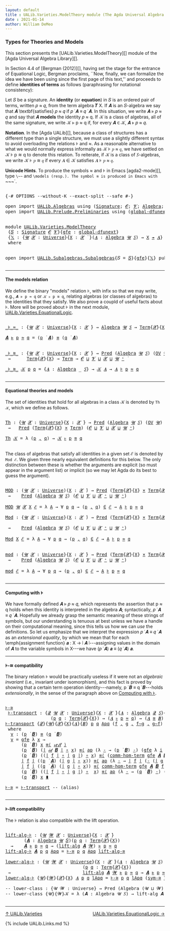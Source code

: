 ```yaml
---
layout: default
title : UALib.Varieties.ModelTheory module (The Agda Universal Algebra Library)
date : 2021-01-14
author: William DeMeo
---
```


### <a id="types-for-theories-and-models">Types for Theories and Models</a>

This section presents the [UALib.Varieties.ModelTheory][] module of the [Agda Universal Algebra Library][].

In Section 4.4 of [Bergman (2012)][], having set the stage for the entrance of Equational Logic, Bergman proclaims,  ``Now, finally, we can formalize the idea we have been using since the first page of this text,'' and proceeds to define **identities of terms** as follows (paraphrasing for notational consistency):

  Let 𝑆 be a signature. An **identity** (or **equation**) in 𝑆 is an ordered pair of terms, written 𝑝 ≈ 𝑞,
  from the term algebra 𝑻 X. If 𝑨 is an 𝑆-algebra we say that 𝑨 \textbf{satisfies} 𝑝 ≈ 𝑞 if 𝑝 ̇ 𝑨 ≡ 𝑞 ̇ 𝑨.
  In this situation, we write 𝑨 ⊧ 𝑝 ≈ 𝑞 and say that 𝑨 **models** the identity 𝑝 ≈ q. If 𝒦 is a class of
  algebras, all of the same signature, we write 𝒦 ⊧ p ≈ q if, for every 𝑨 ∈ 𝒦, 𝑨 ⊧ 𝑝 ≈ 𝑞.

**Notation**. In the [Agda UALib][], because a class of structures has a different type than a single structure, we must use a slightly different syntax to avoid overloading the relations ⊧ and ≈. As a reasonable alternative to what we would normally express informally as 𝒦 ⊧ 𝑝 ≈ 𝑞, we have settled on 𝒦 ⊧ p ≋ q to denote this relation.  To reiterate, if 𝒦 is a class of 𝑆-algebras, we write 𝒦 ⊧ 𝑝 ≋ 𝑞 if every 𝑨 ∈ 𝒦 satisfies 𝑨 ⊧ 𝑝 ≈ 𝑞.

**Unicode Hints**. To produce the symbols ≈ and ⊧ in Emacs [agda2-mode][], type `\~~` and `\models (resp.). The symbol ≋ is produced in Emacs with `\~~~`.


<pre class="Agda">

<a id="1670" class="Symbol">{-#</a> <a id="1674" class="Keyword">OPTIONS</a> <a id="1682" class="Pragma">--without-K</a> <a id="1694" class="Pragma">--exact-split</a> <a id="1708" class="Pragma">--safe</a> <a id="1715" class="Symbol">#-}</a>

<a id="1720" class="Keyword">open</a> <a id="1725" class="Keyword">import</a> <a id="1732" href="UALib.Algebras.html" class="Module">UALib.Algebras</a> <a id="1747" class="Keyword">using</a> <a id="1753" class="Symbol">(</a><a id="1754" href="UALib.Algebras.Signatures.html#1452" class="Function">Signature</a><a id="1763" class="Symbol">;</a> <a id="1765" href="universes.html#613" class="Generalizable">𝓞</a><a id="1766" class="Symbol">;</a> <a id="1768" href="universes.html#617" class="Generalizable">𝓥</a><a id="1769" class="Symbol">;</a> <a id="1771" href="UALib.Algebras.Algebras.html#811" class="Function">Algebra</a><a id="1778" class="Symbol">;</a> <a id="1780" href="UALib.Algebras.Algebras.html#3925" class="Function Operator">_↠_</a><a id="1783" class="Symbol">)</a>
<a id="1785" class="Keyword">open</a> <a id="1790" class="Keyword">import</a> <a id="1797" href="UALib.Prelude.Preliminaries.html" class="Module">UALib.Prelude.Preliminaries</a> <a id="1825" class="Keyword">using</a> <a id="1831" class="Symbol">(</a><a id="1832" href="MGS-Subsingleton-Theorems.html#3468" class="Function">global-dfunext</a><a id="1846" class="Symbol">;</a> <a id="1848" href="universes.html#551" class="Postulate">Universe</a><a id="1856" class="Symbol">;</a> <a id="1858" href="universes.html#758" class="Function Operator">_̇</a><a id="1860" class="Symbol">)</a>


<a id="1864" class="Keyword">module</a> <a id="1871" href="UALib.Varieties.ModelTheory.html" class="Module">UALib.Varieties.ModelTheory</a>
 <a id="1900" class="Symbol">{</a><a id="1901" href="UALib.Varieties.ModelTheory.html#1901" class="Bound">𝑆</a> <a id="1903" class="Symbol">:</a> <a id="1905" href="UALib.Algebras.Signatures.html#1452" class="Function">Signature</a> <a id="1915" href="universes.html#613" class="Generalizable">𝓞</a> <a id="1917" href="universes.html#617" class="Generalizable">𝓥</a><a id="1918" class="Symbol">}{</a><a id="1920" href="UALib.Varieties.ModelTheory.html#1920" class="Bound">gfe</a> <a id="1924" class="Symbol">:</a> <a id="1926" href="MGS-Subsingleton-Theorems.html#3468" class="Function">global-dfunext</a><a id="1940" class="Symbol">}</a>
 <a id="1943" class="Symbol">{</a><a id="1944" href="UALib.Varieties.ModelTheory.html#1944" class="Bound">𝕏</a> <a id="1946" class="Symbol">:</a> <a id="1948" class="Symbol">{</a><a id="1949" href="UALib.Varieties.ModelTheory.html#1949" class="Bound">𝓤</a> <a id="1951" href="UALib.Varieties.ModelTheory.html#1951" class="Bound">𝓧</a> <a id="1953" class="Symbol">:</a> <a id="1955" href="universes.html#551" class="Postulate">Universe</a><a id="1963" class="Symbol">}{</a><a id="1965" href="UALib.Varieties.ModelTheory.html#1965" class="Bound">X</a> <a id="1967" class="Symbol">:</a> <a id="1969" href="UALib.Varieties.ModelTheory.html#1951" class="Bound">𝓧</a> <a id="1971" href="universes.html#758" class="Function Operator">̇</a> <a id="1973" class="Symbol">}(</a><a id="1975" href="UALib.Varieties.ModelTheory.html#1975" class="Bound">𝑨</a> <a id="1977" class="Symbol">:</a> <a id="1979" href="UALib.Algebras.Algebras.html#811" class="Function">Algebra</a> <a id="1987" href="UALib.Varieties.ModelTheory.html#1949" class="Bound">𝓤</a> <a id="1989" href="UALib.Varieties.ModelTheory.html#1901" class="Bound">𝑆</a><a id="1990" class="Symbol">)</a> <a id="1992" class="Symbol">→</a> <a id="1994" href="UALib.Varieties.ModelTheory.html#1965" class="Bound">X</a> <a id="1996" href="UALib.Algebras.Algebras.html#3925" class="Function Operator">↠</a> <a id="1998" href="UALib.Varieties.ModelTheory.html#1975" class="Bound">𝑨</a><a id="1999" class="Symbol">}</a>
 <a id="2002" class="Keyword">where</a>


<a id="2010" class="Keyword">open</a> <a id="2015" class="Keyword">import</a> <a id="2022" href="UALib.Subalgebras.Subalgebras.html" class="Module">UALib.Subalgebras.Subalgebras</a><a id="2051" class="Symbol">{</a><a id="2052" class="Argument">𝑆</a> <a id="2054" class="Symbol">=</a> <a id="2056" href="UALib.Varieties.ModelTheory.html#1901" class="Bound">𝑆</a><a id="2057" class="Symbol">}{</a><a id="2059" href="UALib.Varieties.ModelTheory.html#1920" class="Bound">gfe</a><a id="2062" class="Symbol">}{</a><a id="2064" href="UALib.Varieties.ModelTheory.html#1944" class="Bound">𝕏</a><a id="2065" class="Symbol">}</a> <a id="2067" class="Keyword">public</a>

</pre>

---------------------------------------

#### <a id="the-models-relation">The models relation</a>

We define the binary "models" relation ⊧, with infix so that we may write, e.g., `𝑨 ⊧ p ≈ q` or `𝒦 ⊧ p ≋ q`, relating algebras (or classes of algebras) to the identities that they satisfy. We also prove a coupld of useful facts about ⊧.  More will be proved about ⊧ in the next module, [UALib.Varieties.EquationalLogic](UALib.Varieties.EquationalLogic.html).

<pre class="Agda">

<a id="_⊧_≈_"></a><a id="2560" href="UALib.Varieties.ModelTheory.html#2560" class="Function Operator">_⊧_≈_</a> <a id="2566" class="Symbol">:</a> <a id="2568" class="Symbol">{</a><a id="2569" href="UALib.Varieties.ModelTheory.html#2569" class="Bound">𝓤</a> <a id="2571" href="UALib.Varieties.ModelTheory.html#2571" class="Bound">𝓧</a> <a id="2573" class="Symbol">:</a> <a id="2575" href="universes.html#551" class="Postulate">Universe</a><a id="2583" class="Symbol">}{</a><a id="2585" href="UALib.Varieties.ModelTheory.html#2585" class="Bound">X</a> <a id="2587" class="Symbol">:</a> <a id="2589" href="UALib.Varieties.ModelTheory.html#2571" class="Bound">𝓧</a> <a id="2591" href="universes.html#758" class="Function Operator">̇</a><a id="2592" class="Symbol">}</a> <a id="2594" class="Symbol">→</a> <a id="2596" href="UALib.Algebras.Algebras.html#811" class="Function">Algebra</a> <a id="2604" href="UALib.Varieties.ModelTheory.html#2569" class="Bound">𝓤</a> <a id="2606" href="UALib.Varieties.ModelTheory.html#1901" class="Bound">𝑆</a> <a id="2608" class="Symbol">→</a> <a id="2610" href="UALib.Terms.Basic.html#1041" class="Datatype">Term</a><a id="2614" class="Symbol">{</a><a id="2615" href="UALib.Varieties.ModelTheory.html#2571" class="Bound">𝓧</a><a id="2616" class="Symbol">}{</a><a id="2618" href="UALib.Varieties.ModelTheory.html#2585" class="Bound">X</a><a id="2619" class="Symbol">}</a> <a id="2621" class="Symbol">→</a> <a id="2623" href="UALib.Terms.Basic.html#1041" class="Datatype">Term</a> <a id="2628" class="Symbol">→</a> <a id="2630" href="UALib.Varieties.ModelTheory.html#2569" class="Bound">𝓤</a> <a id="2632" href="Agda.Primitive.html#636" class="Function Operator">⊔</a> <a id="2634" href="UALib.Varieties.ModelTheory.html#2571" class="Bound">𝓧</a> <a id="2636" href="universes.html#758" class="Function Operator">̇</a>

<a id="2639" href="UALib.Varieties.ModelTheory.html#2639" class="Bound">𝑨</a> <a id="2641" href="UALib.Varieties.ModelTheory.html#2560" class="Function Operator">⊧</a> <a id="2643" href="UALib.Varieties.ModelTheory.html#2643" class="Bound">p</a> <a id="2645" href="UALib.Varieties.ModelTheory.html#2560" class="Function Operator">≈</a> <a id="2647" href="UALib.Varieties.ModelTheory.html#2647" class="Bound">q</a> <a id="2649" class="Symbol">=</a> <a id="2651" class="Symbol">(</a><a id="2652" href="UALib.Varieties.ModelTheory.html#2643" class="Bound">p</a> <a id="2654" href="UALib.Terms.Operations.html#1383" class="Function Operator">̇</a> <a id="2656" href="UALib.Varieties.ModelTheory.html#2639" class="Bound">𝑨</a><a id="2657" class="Symbol">)</a> <a id="2659" href="UALib.Prelude.Preliminaries.html#5654" class="Datatype Operator">≡</a> <a id="2661" class="Symbol">(</a><a id="2662" href="UALib.Varieties.ModelTheory.html#2647" class="Bound">q</a> <a id="2664" href="UALib.Terms.Operations.html#1383" class="Function Operator">̇</a> <a id="2666" href="UALib.Varieties.ModelTheory.html#2639" class="Bound">𝑨</a><a id="2667" class="Symbol">)</a>


<a id="_⊧_≋_"></a><a id="2671" href="UALib.Varieties.ModelTheory.html#2671" class="Function Operator">_⊧_≋_</a> <a id="2677" class="Symbol">:</a> <a id="2679" class="Symbol">{</a><a id="2680" href="UALib.Varieties.ModelTheory.html#2680" class="Bound">𝓤</a> <a id="2682" href="UALib.Varieties.ModelTheory.html#2682" class="Bound">𝓧</a> <a id="2684" class="Symbol">:</a> <a id="2686" href="universes.html#551" class="Postulate">Universe</a><a id="2694" class="Symbol">}{</a><a id="2696" href="UALib.Varieties.ModelTheory.html#2696" class="Bound">X</a> <a id="2698" class="Symbol">:</a> <a id="2700" href="UALib.Varieties.ModelTheory.html#2682" class="Bound">𝓧</a> <a id="2702" href="universes.html#758" class="Function Operator">̇</a><a id="2703" class="Symbol">}</a> <a id="2705" class="Symbol">→</a> <a id="2707" href="UALib.Relations.Unary.html#1066" class="Function">Pred</a> <a id="2712" class="Symbol">(</a><a id="2713" href="UALib.Algebras.Algebras.html#811" class="Function">Algebra</a> <a id="2721" href="UALib.Varieties.ModelTheory.html#2680" class="Bound">𝓤</a> <a id="2723" href="UALib.Varieties.ModelTheory.html#1901" class="Bound">𝑆</a><a id="2724" class="Symbol">)</a> <a id="2726" class="Symbol">(</a><a id="2727" href="UALib.Subalgebras.Subalgebras.html#2273" class="Function">OV</a> <a id="2730" href="UALib.Varieties.ModelTheory.html#2680" class="Bound">𝓤</a><a id="2731" class="Symbol">)</a>
 <a id="2734" class="Symbol">→</a>      <a id="2741" href="UALib.Terms.Basic.html#1041" class="Datatype">Term</a><a id="2745" class="Symbol">{</a><a id="2746" href="UALib.Varieties.ModelTheory.html#2682" class="Bound">𝓧</a><a id="2747" class="Symbol">}{</a><a id="2749" href="UALib.Varieties.ModelTheory.html#2696" class="Bound">X</a><a id="2750" class="Symbol">}</a> <a id="2752" class="Symbol">→</a> <a id="2754" href="UALib.Terms.Basic.html#1041" class="Datatype">Term</a> <a id="2759" class="Symbol">→</a> <a id="2761" href="UALib.Varieties.ModelTheory.html#1915" class="Bound">𝓞</a> <a id="2763" href="Agda.Primitive.html#636" class="Function Operator">⊔</a> <a id="2765" href="UALib.Varieties.ModelTheory.html#1917" class="Bound">𝓥</a> <a id="2767" href="Agda.Primitive.html#636" class="Function Operator">⊔</a> <a id="2769" href="UALib.Varieties.ModelTheory.html#2682" class="Bound">𝓧</a> <a id="2771" href="Agda.Primitive.html#636" class="Function Operator">⊔</a> <a id="2773" href="UALib.Varieties.ModelTheory.html#2680" class="Bound">𝓤</a> <a id="2775" href="universes.html#527" class="Function Operator">⁺</a> <a id="2777" href="universes.html#758" class="Function Operator">̇</a>

<a id="2780" href="UALib.Varieties.ModelTheory.html#2671" class="Function Operator">_⊧_≋_</a> <a id="2786" href="UALib.Varieties.ModelTheory.html#2786" class="Bound">𝒦</a> <a id="2788" href="UALib.Varieties.ModelTheory.html#2788" class="Bound">p</a> <a id="2790" href="UALib.Varieties.ModelTheory.html#2790" class="Bound">q</a> <a id="2792" class="Symbol">=</a> <a id="2794" class="Symbol">{</a><a id="2795" href="UALib.Varieties.ModelTheory.html#2795" class="Bound">𝑨</a> <a id="2797" class="Symbol">:</a> <a id="2799" href="UALib.Algebras.Algebras.html#811" class="Function">Algebra</a> <a id="2807" class="Symbol">_</a> <a id="2809" href="UALib.Varieties.ModelTheory.html#1901" class="Bound">𝑆</a><a id="2810" class="Symbol">}</a> <a id="2812" class="Symbol">→</a> <a id="2814" href="UALib.Varieties.ModelTheory.html#2786" class="Bound">𝒦</a> <a id="2816" href="UALib.Varieties.ModelTheory.html#2795" class="Bound">𝑨</a> <a id="2818" class="Symbol">→</a> <a id="2820" href="UALib.Varieties.ModelTheory.html#2795" class="Bound">𝑨</a> <a id="2822" href="UALib.Varieties.ModelTheory.html#2560" class="Function Operator">⊧</a> <a id="2824" href="UALib.Varieties.ModelTheory.html#2788" class="Bound">p</a> <a id="2826" href="UALib.Varieties.ModelTheory.html#2560" class="Function Operator">≈</a> <a id="2828" href="UALib.Varieties.ModelTheory.html#2790" class="Bound">q</a>

</pre>

-------------------------------------------

#### <a id="equational-theories-and-classes">Equational theories and models</a>

The set of identities that hold for all algebras in a class 𝒦 is denoted by `Th 𝒦`, which we define as follows.

<pre class="Agda">

<a id="Th"></a><a id="3096" href="UALib.Varieties.ModelTheory.html#3096" class="Function">Th</a> <a id="3099" class="Symbol">:</a> <a id="3101" class="Symbol">{</a><a id="3102" href="UALib.Varieties.ModelTheory.html#3102" class="Bound">𝓤</a> <a id="3104" href="UALib.Varieties.ModelTheory.html#3104" class="Bound">𝓧</a> <a id="3106" class="Symbol">:</a> <a id="3108" href="universes.html#551" class="Postulate">Universe</a><a id="3116" class="Symbol">}{</a><a id="3118" href="UALib.Varieties.ModelTheory.html#3118" class="Bound">X</a> <a id="3120" class="Symbol">:</a> <a id="3122" href="UALib.Varieties.ModelTheory.html#3104" class="Bound">𝓧</a> <a id="3124" href="universes.html#758" class="Function Operator">̇</a><a id="3125" class="Symbol">}</a> <a id="3127" class="Symbol">→</a> <a id="3129" href="UALib.Relations.Unary.html#1066" class="Function">Pred</a> <a id="3134" class="Symbol">(</a><a id="3135" href="UALib.Algebras.Algebras.html#811" class="Function">Algebra</a> <a id="3143" href="UALib.Varieties.ModelTheory.html#3102" class="Bound">𝓤</a> <a id="3145" href="UALib.Varieties.ModelTheory.html#1901" class="Bound">𝑆</a><a id="3146" class="Symbol">)</a> <a id="3148" class="Symbol">(</a><a id="3149" href="UALib.Subalgebras.Subalgebras.html#2273" class="Function">OV</a> <a id="3152" href="UALib.Varieties.ModelTheory.html#3102" class="Bound">𝓤</a><a id="3153" class="Symbol">)</a>
 <a id="3156" class="Symbol">→</a>   <a id="3160" href="UALib.Relations.Unary.html#1066" class="Function">Pred</a> <a id="3165" class="Symbol">(</a><a id="3166" href="UALib.Terms.Basic.html#1041" class="Datatype">Term</a><a id="3170" class="Symbol">{</a><a id="3171" href="UALib.Varieties.ModelTheory.html#3104" class="Bound">𝓧</a><a id="3172" class="Symbol">}{</a><a id="3174" href="UALib.Varieties.ModelTheory.html#3118" class="Bound">X</a><a id="3175" class="Symbol">}</a> <a id="3177" href="MGS-MLTT.html#3515" class="Function Operator">×</a> <a id="3179" href="UALib.Terms.Basic.html#1041" class="Datatype">Term</a><a id="3183" class="Symbol">)</a> <a id="3185" class="Symbol">(</a><a id="3186" href="UALib.Varieties.ModelTheory.html#1915" class="Bound">𝓞</a> <a id="3188" href="Agda.Primitive.html#636" class="Function Operator">⊔</a> <a id="3190" href="UALib.Varieties.ModelTheory.html#1917" class="Bound">𝓥</a> <a id="3192" href="Agda.Primitive.html#636" class="Function Operator">⊔</a> <a id="3194" href="UALib.Varieties.ModelTheory.html#3104" class="Bound">𝓧</a> <a id="3196" href="Agda.Primitive.html#636" class="Function Operator">⊔</a> <a id="3198" href="UALib.Varieties.ModelTheory.html#3102" class="Bound">𝓤</a> <a id="3200" href="universes.html#527" class="Function Operator">⁺</a><a id="3201" class="Symbol">)</a>

<a id="3204" href="UALib.Varieties.ModelTheory.html#3096" class="Function">Th</a> <a id="3207" href="UALib.Varieties.ModelTheory.html#3207" class="Bound">𝒦</a> <a id="3209" class="Symbol">=</a> <a id="3211" class="Symbol">λ</a> <a id="3213" class="Symbol">(</a><a id="3214" href="UALib.Varieties.ModelTheory.html#3214" class="Bound">p</a> <a id="3216" href="UALib.Prelude.Preliminaries.html#5763" class="InductiveConstructor Operator">,</a> <a id="3218" href="UALib.Varieties.ModelTheory.html#3218" class="Bound">q</a><a id="3219" class="Symbol">)</a> <a id="3221" class="Symbol">→</a> <a id="3223" href="UALib.Varieties.ModelTheory.html#3207" class="Bound">𝒦</a> <a id="3225" href="UALib.Varieties.ModelTheory.html#2671" class="Function Operator">⊧</a> <a id="3227" href="UALib.Varieties.ModelTheory.html#3214" class="Bound">p</a> <a id="3229" href="UALib.Varieties.ModelTheory.html#2671" class="Function Operator">≋</a> <a id="3231" href="UALib.Varieties.ModelTheory.html#3218" class="Bound">q</a>

</pre>

The class of algebras that satisfy all identities in a given set ℰ is denoted by `Mod ℰ`.  We given three nearly equivalent definitions for this below.  The only distinction between these is whether the arguments are explicit (so must appear in the argument list) or implicit (so we may let Agda do its best to guess the argument).

<pre class="Agda">

<a id="MOD"></a><a id="3593" href="UALib.Varieties.ModelTheory.html#3593" class="Function">MOD</a> <a id="3597" class="Symbol">:</a> <a id="3599" class="Symbol">(</a><a id="3600" href="UALib.Varieties.ModelTheory.html#3600" class="Bound">𝓤</a> <a id="3602" href="UALib.Varieties.ModelTheory.html#3602" class="Bound">𝓧</a> <a id="3604" class="Symbol">:</a> <a id="3606" href="universes.html#551" class="Postulate">Universe</a><a id="3614" class="Symbol">)(</a><a id="3616" href="UALib.Varieties.ModelTheory.html#3616" class="Bound">X</a> <a id="3618" class="Symbol">:</a> <a id="3620" href="UALib.Varieties.ModelTheory.html#3602" class="Bound">𝓧</a> <a id="3622" href="universes.html#758" class="Function Operator">̇</a><a id="3623" class="Symbol">)</a> <a id="3625" class="Symbol">→</a> <a id="3627" href="UALib.Relations.Unary.html#1066" class="Function">Pred</a> <a id="3632" class="Symbol">(</a><a id="3633" href="UALib.Terms.Basic.html#1041" class="Datatype">Term</a><a id="3637" class="Symbol">{</a><a id="3638" href="UALib.Varieties.ModelTheory.html#3602" class="Bound">𝓧</a><a id="3639" class="Symbol">}{</a><a id="3641" href="UALib.Varieties.ModelTheory.html#3616" class="Bound">X</a><a id="3642" class="Symbol">}</a> <a id="3644" href="MGS-MLTT.html#3515" class="Function Operator">×</a> <a id="3646" href="UALib.Terms.Basic.html#1041" class="Datatype">Term</a><a id="3650" class="Symbol">{</a><a id="3651" href="UALib.Varieties.ModelTheory.html#3602" class="Bound">𝓧</a><a id="3652" class="Symbol">}{</a><a id="3654" href="UALib.Varieties.ModelTheory.html#3616" class="Bound">X</a><a id="3655" class="Symbol">})</a> <a id="3658" class="Symbol">(</a><a id="3659" href="UALib.Varieties.ModelTheory.html#1915" class="Bound">𝓞</a> <a id="3661" href="Agda.Primitive.html#636" class="Function Operator">⊔</a> <a id="3663" href="UALib.Varieties.ModelTheory.html#1917" class="Bound">𝓥</a> <a id="3665" href="Agda.Primitive.html#636" class="Function Operator">⊔</a> <a id="3667" href="UALib.Varieties.ModelTheory.html#3602" class="Bound">𝓧</a> <a id="3669" href="Agda.Primitive.html#636" class="Function Operator">⊔</a> <a id="3671" href="UALib.Varieties.ModelTheory.html#3600" class="Bound">𝓤</a> <a id="3673" href="universes.html#527" class="Function Operator">⁺</a><a id="3674" class="Symbol">)</a>
 <a id="3677" class="Symbol">→</a>    <a id="3682" href="UALib.Relations.Unary.html#1066" class="Function">Pred</a> <a id="3687" class="Symbol">(</a><a id="3688" href="UALib.Algebras.Algebras.html#811" class="Function">Algebra</a> <a id="3696" href="UALib.Varieties.ModelTheory.html#3600" class="Bound">𝓤</a> <a id="3698" href="UALib.Varieties.ModelTheory.html#1901" class="Bound">𝑆</a><a id="3699" class="Symbol">)</a> <a id="3701" class="Symbol">(</a><a id="3702" href="UALib.Varieties.ModelTheory.html#1915" class="Bound">𝓞</a> <a id="3704" href="Agda.Primitive.html#636" class="Function Operator">⊔</a> <a id="3706" href="UALib.Varieties.ModelTheory.html#1917" class="Bound">𝓥</a> <a id="3708" href="Agda.Primitive.html#636" class="Function Operator">⊔</a> <a id="3710" href="UALib.Varieties.ModelTheory.html#3602" class="Bound">𝓧</a> <a id="3712" href="universes.html#527" class="Function Operator">⁺</a> <a id="3714" href="Agda.Primitive.html#636" class="Function Operator">⊔</a> <a id="3716" href="UALib.Varieties.ModelTheory.html#3600" class="Bound">𝓤</a> <a id="3718" href="universes.html#527" class="Function Operator">⁺</a><a id="3719" class="Symbol">)</a>

<a id="3722" href="UALib.Varieties.ModelTheory.html#3593" class="Function">MOD</a> <a id="3726" href="UALib.Varieties.ModelTheory.html#3726" class="Bound">𝓤</a> <a id="3728" href="UALib.Varieties.ModelTheory.html#3728" class="Bound">𝓧</a> <a id="3730" href="UALib.Varieties.ModelTheory.html#3730" class="Bound">X</a> <a id="3732" href="UALib.Varieties.ModelTheory.html#3732" class="Bound">ℰ</a> <a id="3734" class="Symbol">=</a> <a id="3736" class="Symbol">λ</a> <a id="3738" href="UALib.Varieties.ModelTheory.html#3738" class="Bound">A</a> <a id="3740" class="Symbol">→</a> <a id="3742" class="Symbol">∀</a> <a id="3744" href="UALib.Varieties.ModelTheory.html#3744" class="Bound">p</a> <a id="3746" href="UALib.Varieties.ModelTheory.html#3746" class="Bound">q</a> <a id="3748" class="Symbol">→</a> <a id="3750" class="Symbol">(</a><a id="3751" href="UALib.Varieties.ModelTheory.html#3744" class="Bound">p</a> <a id="3753" href="UALib.Prelude.Preliminaries.html#5763" class="InductiveConstructor Operator">,</a> <a id="3755" href="UALib.Varieties.ModelTheory.html#3746" class="Bound">q</a><a id="3756" class="Symbol">)</a> <a id="3758" href="UALib.Relations.Unary.html#2667" class="Function Operator">∈</a> <a id="3760" href="UALib.Varieties.ModelTheory.html#3732" class="Bound">ℰ</a> <a id="3762" class="Symbol">→</a> <a id="3764" href="UALib.Varieties.ModelTheory.html#3738" class="Bound">A</a> <a id="3766" href="UALib.Varieties.ModelTheory.html#2560" class="Function Operator">⊧</a> <a id="3768" href="UALib.Varieties.ModelTheory.html#3744" class="Bound">p</a> <a id="3770" href="UALib.Varieties.ModelTheory.html#2560" class="Function Operator">≈</a> <a id="3772" href="UALib.Varieties.ModelTheory.html#3746" class="Bound">q</a>

<a id="Mod"></a><a id="3775" href="UALib.Varieties.ModelTheory.html#3775" class="Function">Mod</a> <a id="3779" class="Symbol">:</a> <a id="3781" class="Symbol">{</a><a id="3782" href="UALib.Varieties.ModelTheory.html#3782" class="Bound">𝓤</a> <a id="3784" href="UALib.Varieties.ModelTheory.html#3784" class="Bound">𝓧</a> <a id="3786" class="Symbol">:</a> <a id="3788" href="universes.html#551" class="Postulate">Universe</a><a id="3796" class="Symbol">}(</a><a id="3798" href="UALib.Varieties.ModelTheory.html#3798" class="Bound">X</a> <a id="3800" class="Symbol">:</a> <a id="3802" href="UALib.Varieties.ModelTheory.html#3784" class="Bound">𝓧</a> <a id="3804" href="universes.html#758" class="Function Operator">̇</a><a id="3805" class="Symbol">)</a> <a id="3807" class="Symbol">→</a> <a id="3809" href="UALib.Relations.Unary.html#1066" class="Function">Pred</a> <a id="3814" class="Symbol">(</a><a id="3815" href="UALib.Terms.Basic.html#1041" class="Datatype">Term</a><a id="3819" class="Symbol">{</a><a id="3820" href="UALib.Varieties.ModelTheory.html#3784" class="Bound">𝓧</a><a id="3821" class="Symbol">}{</a><a id="3823" href="UALib.Varieties.ModelTheory.html#3798" class="Bound">X</a><a id="3824" class="Symbol">}</a> <a id="3826" href="MGS-MLTT.html#3515" class="Function Operator">×</a> <a id="3828" href="UALib.Terms.Basic.html#1041" class="Datatype">Term</a><a id="3832" class="Symbol">{</a><a id="3833" href="UALib.Varieties.ModelTheory.html#3784" class="Bound">𝓧</a><a id="3834" class="Symbol">}{</a><a id="3836" href="UALib.Varieties.ModelTheory.html#3798" class="Bound">X</a><a id="3837" class="Symbol">})</a> <a id="3840" class="Symbol">(</a><a id="3841" href="UALib.Varieties.ModelTheory.html#1915" class="Bound">𝓞</a> <a id="3843" href="Agda.Primitive.html#636" class="Function Operator">⊔</a> <a id="3845" href="UALib.Varieties.ModelTheory.html#1917" class="Bound">𝓥</a> <a id="3847" href="Agda.Primitive.html#636" class="Function Operator">⊔</a> <a id="3849" href="UALib.Varieties.ModelTheory.html#3784" class="Bound">𝓧</a> <a id="3851" href="Agda.Primitive.html#636" class="Function Operator">⊔</a> <a id="3853" href="UALib.Varieties.ModelTheory.html#3782" class="Bound">𝓤</a> <a id="3855" href="universes.html#527" class="Function Operator">⁺</a><a id="3856" class="Symbol">)</a>

 <a id="3860" class="Symbol">→</a>    <a id="3865" href="UALib.Relations.Unary.html#1066" class="Function">Pred</a> <a id="3870" class="Symbol">(</a><a id="3871" href="UALib.Algebras.Algebras.html#811" class="Function">Algebra</a> <a id="3879" href="UALib.Varieties.ModelTheory.html#3782" class="Bound">𝓤</a> <a id="3881" href="UALib.Varieties.ModelTheory.html#1901" class="Bound">𝑆</a><a id="3882" class="Symbol">)</a> <a id="3884" class="Symbol">(</a><a id="3885" href="UALib.Varieties.ModelTheory.html#1915" class="Bound">𝓞</a> <a id="3887" href="Agda.Primitive.html#636" class="Function Operator">⊔</a> <a id="3889" href="UALib.Varieties.ModelTheory.html#1917" class="Bound">𝓥</a> <a id="3891" href="Agda.Primitive.html#636" class="Function Operator">⊔</a> <a id="3893" href="UALib.Varieties.ModelTheory.html#3784" class="Bound">𝓧</a> <a id="3895" href="universes.html#527" class="Function Operator">⁺</a> <a id="3897" href="Agda.Primitive.html#636" class="Function Operator">⊔</a> <a id="3899" href="UALib.Varieties.ModelTheory.html#3782" class="Bound">𝓤</a> <a id="3901" href="universes.html#527" class="Function Operator">⁺</a><a id="3902" class="Symbol">)</a>

<a id="3905" href="UALib.Varieties.ModelTheory.html#3775" class="Function">Mod</a> <a id="3909" href="UALib.Varieties.ModelTheory.html#3909" class="Bound">X</a> <a id="3911" href="UALib.Varieties.ModelTheory.html#3911" class="Bound">ℰ</a> <a id="3913" class="Symbol">=</a> <a id="3915" class="Symbol">λ</a> <a id="3917" href="UALib.Varieties.ModelTheory.html#3917" class="Bound">A</a> <a id="3919" class="Symbol">→</a> <a id="3921" class="Symbol">∀</a> <a id="3923" href="UALib.Varieties.ModelTheory.html#3923" class="Bound">p</a> <a id="3925" href="UALib.Varieties.ModelTheory.html#3925" class="Bound">q</a> <a id="3927" class="Symbol">→</a> <a id="3929" class="Symbol">(</a><a id="3930" href="UALib.Varieties.ModelTheory.html#3923" class="Bound">p</a> <a id="3932" href="UALib.Prelude.Preliminaries.html#5763" class="InductiveConstructor Operator">,</a> <a id="3934" href="UALib.Varieties.ModelTheory.html#3925" class="Bound">q</a><a id="3935" class="Symbol">)</a> <a id="3937" href="UALib.Relations.Unary.html#2667" class="Function Operator">∈</a> <a id="3939" href="UALib.Varieties.ModelTheory.html#3911" class="Bound">ℰ</a> <a id="3941" class="Symbol">→</a> <a id="3943" href="UALib.Varieties.ModelTheory.html#3917" class="Bound">A</a> <a id="3945" href="UALib.Varieties.ModelTheory.html#2560" class="Function Operator">⊧</a> <a id="3947" href="UALib.Varieties.ModelTheory.html#3923" class="Bound">p</a> <a id="3949" href="UALib.Varieties.ModelTheory.html#2560" class="Function Operator">≈</a> <a id="3951" href="UALib.Varieties.ModelTheory.html#3925" class="Bound">q</a>


<a id="mod"></a><a id="3955" href="UALib.Varieties.ModelTheory.html#3955" class="Function">mod</a> <a id="3959" class="Symbol">:</a> <a id="3961" class="Symbol">{</a><a id="3962" href="UALib.Varieties.ModelTheory.html#3962" class="Bound">𝓤</a> <a id="3964" href="UALib.Varieties.ModelTheory.html#3964" class="Bound">𝓧</a> <a id="3966" class="Symbol">:</a> <a id="3968" href="universes.html#551" class="Postulate">Universe</a><a id="3976" class="Symbol">}{</a><a id="3978" href="UALib.Varieties.ModelTheory.html#3978" class="Bound">X</a> <a id="3980" class="Symbol">:</a> <a id="3982" href="UALib.Varieties.ModelTheory.html#3964" class="Bound">𝓧</a> <a id="3984" href="universes.html#758" class="Function Operator">̇</a><a id="3985" class="Symbol">}</a> <a id="3987" class="Symbol">→</a> <a id="3989" href="UALib.Relations.Unary.html#1066" class="Function">Pred</a> <a id="3994" class="Symbol">(</a><a id="3995" href="UALib.Terms.Basic.html#1041" class="Datatype">Term</a><a id="3999" class="Symbol">{</a><a id="4000" href="UALib.Varieties.ModelTheory.html#3964" class="Bound">𝓧</a><a id="4001" class="Symbol">}{</a><a id="4003" href="UALib.Varieties.ModelTheory.html#3978" class="Bound">X</a><a id="4004" class="Symbol">}</a> <a id="4006" href="MGS-MLTT.html#3515" class="Function Operator">×</a> <a id="4008" href="UALib.Terms.Basic.html#1041" class="Datatype">Term</a><a id="4012" class="Symbol">{</a><a id="4013" href="UALib.Varieties.ModelTheory.html#3964" class="Bound">𝓧</a><a id="4014" class="Symbol">}{</a><a id="4016" href="UALib.Varieties.ModelTheory.html#3978" class="Bound">X</a><a id="4017" class="Symbol">})</a> <a id="4020" class="Symbol">(</a><a id="4021" href="UALib.Varieties.ModelTheory.html#1915" class="Bound">𝓞</a> <a id="4023" href="Agda.Primitive.html#636" class="Function Operator">⊔</a> <a id="4025" href="UALib.Varieties.ModelTheory.html#1917" class="Bound">𝓥</a> <a id="4027" href="Agda.Primitive.html#636" class="Function Operator">⊔</a> <a id="4029" href="UALib.Varieties.ModelTheory.html#3964" class="Bound">𝓧</a> <a id="4031" href="Agda.Primitive.html#636" class="Function Operator">⊔</a> <a id="4033" href="UALib.Varieties.ModelTheory.html#3962" class="Bound">𝓤</a> <a id="4035" href="universes.html#527" class="Function Operator">⁺</a><a id="4036" class="Symbol">)</a>
 <a id="4039" class="Symbol">→</a>    <a id="4044" href="UALib.Relations.Unary.html#1066" class="Function">Pred</a> <a id="4049" class="Symbol">(</a><a id="4050" href="UALib.Algebras.Algebras.html#811" class="Function">Algebra</a> <a id="4058" href="UALib.Varieties.ModelTheory.html#3962" class="Bound">𝓤</a> <a id="4060" href="UALib.Varieties.ModelTheory.html#1901" class="Bound">𝑆</a><a id="4061" class="Symbol">)</a> <a id="4063" class="Symbol">(</a><a id="4064" href="UALib.Varieties.ModelTheory.html#1915" class="Bound">𝓞</a> <a id="4066" href="Agda.Primitive.html#636" class="Function Operator">⊔</a> <a id="4068" href="UALib.Varieties.ModelTheory.html#1917" class="Bound">𝓥</a> <a id="4070" href="Agda.Primitive.html#636" class="Function Operator">⊔</a> <a id="4072" href="UALib.Varieties.ModelTheory.html#3964" class="Bound">𝓧</a> <a id="4074" href="universes.html#527" class="Function Operator">⁺</a> <a id="4076" href="Agda.Primitive.html#636" class="Function Operator">⊔</a> <a id="4078" href="UALib.Varieties.ModelTheory.html#3962" class="Bound">𝓤</a> <a id="4080" href="universes.html#527" class="Function Operator">⁺</a><a id="4081" class="Symbol">)</a>

<a id="4084" href="UALib.Varieties.ModelTheory.html#3955" class="Function">mod</a> <a id="4088" href="UALib.Varieties.ModelTheory.html#4088" class="Bound">ℰ</a> <a id="4090" class="Symbol">=</a> <a id="4092" class="Symbol">λ</a> <a id="4094" href="UALib.Varieties.ModelTheory.html#4094" class="Bound">A</a> <a id="4096" class="Symbol">→</a> <a id="4098" class="Symbol">∀</a> <a id="4100" href="UALib.Varieties.ModelTheory.html#4100" class="Bound">p</a> <a id="4102" href="UALib.Varieties.ModelTheory.html#4102" class="Bound">q</a> <a id="4104" class="Symbol">→</a> <a id="4106" class="Symbol">(</a><a id="4107" href="UALib.Varieties.ModelTheory.html#4100" class="Bound">p</a> <a id="4109" href="UALib.Prelude.Preliminaries.html#5763" class="InductiveConstructor Operator">,</a> <a id="4111" href="UALib.Varieties.ModelTheory.html#4102" class="Bound">q</a><a id="4112" class="Symbol">)</a> <a id="4114" href="UALib.Relations.Unary.html#2667" class="Function Operator">∈</a> <a id="4116" href="UALib.Varieties.ModelTheory.html#4088" class="Bound">ℰ</a> <a id="4118" class="Symbol">→</a> <a id="4120" href="UALib.Varieties.ModelTheory.html#4094" class="Bound">A</a> <a id="4122" href="UALib.Varieties.ModelTheory.html#2560" class="Function Operator">⊧</a> <a id="4124" href="UALib.Varieties.ModelTheory.html#4100" class="Bound">p</a> <a id="4126" href="UALib.Varieties.ModelTheory.html#2560" class="Function Operator">≈</a> <a id="4128" href="UALib.Varieties.ModelTheory.html#4102" class="Bound">q</a>

</pre>

------------------------------------------

#### <a id="computing-with-⊧">Computing with ⊧</a>

We have formally defined 𝑨 ⊧ 𝑝 ≈ 𝑞, which represents the assertion that p ≈ q holds when this identity is interpreted in the algebra 𝑨; syntactically, 𝑝 ̇ 𝑨 ≡ 𝑞 ̇ 𝑨.  Hopefully we already grasp the semantic meaning of these strings of symbols, but our understanding is tenuous at best unless we have a handle on their computational meaning, since this tells us how we can *use* the definitions. So let us emphasize that we interpret the expression 𝑝 ̇ 𝑨 ≡ 𝑞 ̇ 𝑨 as an *extensional equality*, by which we mean that for each \emph{assignment function} 𝒂 : X → ∣ 𝑨 ∣---assigning values in the domain of 𝑨 to the variable symbols in X---we have (𝑝 ̇ 𝑨) 𝒂 ≡ (𝑞 ̇ 𝑨) 𝒂.

-------------------------------------

#### <a id="⊧-≅ compatibility">⊧-≅ compatibility</a>

The binary relation ⊧ would be practically useless if it were not an *algebraic invariant* (i.e., invariant under isomorphism), and this fact is proved by showing that a certain term operation identity---namely, p ̇ 𝑩 ≡ q ̇ 𝑩---holds *extensionally*, in the sense of the paragraph above on [Computing with ⊧](UALib.Varieties.Modeltheory.html#computing-with-⊧).

<pre class="Agda">

<a id="⊧-≅"></a><a id="5373" href="UALib.Varieties.ModelTheory.html#5373" class="Function">⊧-≅</a>
 <a id="⊧-transport"></a><a id="5378" href="UALib.Varieties.ModelTheory.html#5378" class="Function">⊧-transport</a> <a id="5390" class="Symbol">:</a> <a id="5392" class="Symbol">{</a><a id="5393" href="UALib.Varieties.ModelTheory.html#5393" class="Bound">𝓠</a> <a id="5395" href="UALib.Varieties.ModelTheory.html#5395" class="Bound">𝓤</a> <a id="5397" href="UALib.Varieties.ModelTheory.html#5397" class="Bound">𝓧</a> <a id="5399" class="Symbol">:</a> <a id="5401" href="universes.html#551" class="Postulate">Universe</a><a id="5409" class="Symbol">}{</a><a id="5411" href="UALib.Varieties.ModelTheory.html#5411" class="Bound">X</a> <a id="5413" class="Symbol">:</a> <a id="5415" href="UALib.Varieties.ModelTheory.html#5397" class="Bound">𝓧</a> <a id="5417" href="universes.html#758" class="Function Operator">̇</a><a id="5418" class="Symbol">}{</a><a id="5420" href="UALib.Varieties.ModelTheory.html#5420" class="Bound">𝑨</a> <a id="5422" class="Symbol">:</a> <a id="5424" href="UALib.Algebras.Algebras.html#811" class="Function">Algebra</a> <a id="5432" href="UALib.Varieties.ModelTheory.html#5393" class="Bound">𝓠</a> <a id="5434" href="UALib.Varieties.ModelTheory.html#1901" class="Bound">𝑆</a><a id="5435" class="Symbol">}{</a><a id="5437" href="UALib.Varieties.ModelTheory.html#5437" class="Bound">𝑩</a> <a id="5439" class="Symbol">:</a> <a id="5441" href="UALib.Algebras.Algebras.html#811" class="Function">Algebra</a> <a id="5449" href="UALib.Varieties.ModelTheory.html#5395" class="Bound">𝓤</a> <a id="5451" href="UALib.Varieties.ModelTheory.html#1901" class="Bound">𝑆</a><a id="5452" class="Symbol">}</a>
                 <a id="5471" class="Symbol">(</a><a id="5472" href="UALib.Varieties.ModelTheory.html#5472" class="Bound">p</a> <a id="5474" href="UALib.Varieties.ModelTheory.html#5474" class="Bound">q</a> <a id="5476" class="Symbol">:</a> <a id="5478" href="UALib.Terms.Basic.html#1041" class="Datatype">Term</a><a id="5482" class="Symbol">{</a><a id="5483" href="UALib.Varieties.ModelTheory.html#5397" class="Bound">𝓧</a><a id="5484" class="Symbol">}{</a><a id="5486" href="UALib.Varieties.ModelTheory.html#5411" class="Bound">X</a><a id="5487" class="Symbol">})</a> <a id="5490" class="Symbol">→</a> <a id="5492" class="Symbol">(</a><a id="5493" href="UALib.Varieties.ModelTheory.html#5420" class="Bound">𝑨</a> <a id="5495" href="UALib.Varieties.ModelTheory.html#2560" class="Function Operator">⊧</a> <a id="5497" href="UALib.Varieties.ModelTheory.html#5472" class="Bound">p</a> <a id="5499" href="UALib.Varieties.ModelTheory.html#2560" class="Function Operator">≈</a> <a id="5501" href="UALib.Varieties.ModelTheory.html#5474" class="Bound">q</a><a id="5502" class="Symbol">)</a> <a id="5504" class="Symbol">→</a> <a id="5506" class="Symbol">(</a><a id="5507" href="UALib.Varieties.ModelTheory.html#5420" class="Bound">𝑨</a> <a id="5509" href="UALib.Homomorphisms.Isomorphisms.html#861" class="Function Operator">≅</a> <a id="5511" href="UALib.Varieties.ModelTheory.html#5437" class="Bound">𝑩</a><a id="5512" class="Symbol">)</a> <a id="5514" class="Symbol">→</a> <a id="5516" href="UALib.Varieties.ModelTheory.html#5437" class="Bound">𝑩</a> <a id="5518" href="UALib.Varieties.ModelTheory.html#2560" class="Function Operator">⊧</a> <a id="5520" href="UALib.Varieties.ModelTheory.html#5472" class="Bound">p</a> <a id="5522" href="UALib.Varieties.ModelTheory.html#2560" class="Function Operator">≈</a> <a id="5524" href="UALib.Varieties.ModelTheory.html#5474" class="Bound">q</a>
<a id="5526" href="UALib.Varieties.ModelTheory.html#5378" class="Function">⊧-transport</a> <a id="5538" class="Symbol">{</a><a id="5539" href="UALib.Varieties.ModelTheory.html#5539" class="Bound">𝓠</a><a id="5540" class="Symbol">}{</a><a id="5542" href="UALib.Varieties.ModelTheory.html#5542" class="Bound">𝓤</a><a id="5543" class="Symbol">}{</a><a id="5545" href="UALib.Varieties.ModelTheory.html#5545" class="Bound">𝓧</a><a id="5546" class="Symbol">}{</a><a id="5548" href="UALib.Varieties.ModelTheory.html#5548" class="Bound">X</a><a id="5549" class="Symbol">}{</a><a id="5551" href="UALib.Varieties.ModelTheory.html#5551" class="Bound">𝑨</a><a id="5552" class="Symbol">}{</a><a id="5554" href="UALib.Varieties.ModelTheory.html#5554" class="Bound">𝑩</a><a id="5555" class="Symbol">}</a> <a id="5557" href="UALib.Varieties.ModelTheory.html#5557" class="Bound">p</a> <a id="5559" href="UALib.Varieties.ModelTheory.html#5559" class="Bound">q</a> <a id="5561" href="UALib.Varieties.ModelTheory.html#5561" class="Bound">Apq</a> <a id="5565" class="Symbol">(</a><a id="5566" href="UALib.Varieties.ModelTheory.html#5566" class="Bound">f</a> <a id="5568" href="UALib.Prelude.Preliminaries.html#5763" class="InductiveConstructor Operator">,</a> <a id="5570" href="UALib.Varieties.ModelTheory.html#5570" class="Bound">g</a> <a id="5572" href="UALib.Prelude.Preliminaries.html#5763" class="InductiveConstructor Operator">,</a> <a id="5574" href="UALib.Varieties.ModelTheory.html#5574" class="Bound">f∼g</a> <a id="5578" href="UALib.Prelude.Preliminaries.html#5763" class="InductiveConstructor Operator">,</a> <a id="5580" href="UALib.Varieties.ModelTheory.html#5580" class="Bound">g∼f</a><a id="5583" class="Symbol">)</a> <a id="5585" class="Symbol">=</a> <a id="5587" href="UALib.Varieties.ModelTheory.html#5598" class="Function">γ</a>
 <a id="5590" class="Keyword">where</a>
  <a id="5598" href="UALib.Varieties.ModelTheory.html#5598" class="Function">γ</a> <a id="5600" class="Symbol">:</a> <a id="5602" class="Symbol">(</a><a id="5603" href="UALib.Varieties.ModelTheory.html#5557" class="Bound">p</a> <a id="5605" href="UALib.Terms.Operations.html#1383" class="Function Operator">̇</a> <a id="5607" href="UALib.Varieties.ModelTheory.html#5554" class="Bound">𝑩</a><a id="5608" class="Symbol">)</a> <a id="5610" href="UALib.Prelude.Preliminaries.html#5654" class="Datatype Operator">≡</a> <a id="5612" class="Symbol">(</a><a id="5613" href="UALib.Varieties.ModelTheory.html#5559" class="Bound">q</a> <a id="5615" href="UALib.Terms.Operations.html#1383" class="Function Operator">̇</a> <a id="5617" href="UALib.Varieties.ModelTheory.html#5554" class="Bound">𝑩</a><a id="5618" class="Symbol">)</a>
  <a id="5622" href="UALib.Varieties.ModelTheory.html#5598" class="Function">γ</a> <a id="5624" class="Symbol">=</a> <a id="5626" href="UALib.Varieties.ModelTheory.html#1920" class="Bound">gfe</a> <a id="5630" class="Symbol">λ</a> <a id="5632" href="UALib.Varieties.ModelTheory.html#5632" class="Bound">x</a> <a id="5634" class="Symbol">→</a>
      <a id="5642" class="Symbol">(</a><a id="5643" href="UALib.Varieties.ModelTheory.html#5557" class="Bound">p</a> <a id="5645" href="UALib.Terms.Operations.html#1383" class="Function Operator">̇</a> <a id="5647" href="UALib.Varieties.ModelTheory.html#5554" class="Bound">𝑩</a><a id="5648" class="Symbol">)</a> <a id="5650" href="UALib.Varieties.ModelTheory.html#5632" class="Bound">x</a> <a id="5652" href="MGS-MLTT.html#5997" class="Function Operator">≡⟨</a> <a id="5655" href="UALib.Prelude.Preliminaries.html#5668" class="InductiveConstructor">𝓇ℯ𝒻𝓁</a> <a id="5660" href="MGS-MLTT.html#5997" class="Function Operator">⟩</a>
      <a id="5668" class="Symbol">(</a><a id="5669" href="UALib.Varieties.ModelTheory.html#5557" class="Bound">p</a> <a id="5671" href="UALib.Terms.Operations.html#1383" class="Function Operator">̇</a> <a id="5673" href="UALib.Varieties.ModelTheory.html#5554" class="Bound">𝑩</a><a id="5674" class="Symbol">)</a> <a id="5676" class="Symbol">(</a><a id="5677" href="UALib.Prelude.Preliminaries.html#10371" class="Function Operator">∣</a> <a id="5679" href="UALib.Homomorphisms.Basic.html#2590" class="Function">𝒾𝒹</a> <a id="5682" href="UALib.Varieties.ModelTheory.html#5554" class="Bound">𝑩</a> <a id="5684" href="UALib.Prelude.Preliminaries.html#10371" class="Function Operator">∣</a> <a id="5686" href="MGS-MLTT.html#3813" class="Function Operator">∘</a> <a id="5688" href="UALib.Varieties.ModelTheory.html#5632" class="Bound">x</a><a id="5689" class="Symbol">)</a> <a id="5691" href="MGS-MLTT.html#5997" class="Function Operator">≡⟨</a> <a id="5694" href="MGS-MLTT.html#6613" class="Function">ap</a> <a id="5697" class="Symbol">(λ</a> <a id="5700" href="UALib.Varieties.ModelTheory.html#5700" class="Bound">-</a> <a id="5702" class="Symbol">→</a> <a id="5704" class="Symbol">(</a><a id="5705" href="UALib.Varieties.ModelTheory.html#5557" class="Bound">p</a> <a id="5707" href="UALib.Terms.Operations.html#1383" class="Function Operator">̇</a> <a id="5709" href="UALib.Varieties.ModelTheory.html#5554" class="Bound">𝑩</a><a id="5710" class="Symbol">)</a> <a id="5712" href="UALib.Varieties.ModelTheory.html#5700" class="Bound">-</a><a id="5713" class="Symbol">)</a> <a id="5715" class="Symbol">(</a><a id="5716" href="UALib.Varieties.ModelTheory.html#1920" class="Bound">gfe</a> <a id="5720" class="Symbol">λ</a> <a id="5722" href="UALib.Varieties.ModelTheory.html#5722" class="Bound">i</a> <a id="5724" class="Symbol">→</a> <a id="5726" class="Symbol">((</a><a id="5728" href="UALib.Varieties.ModelTheory.html#5574" class="Bound">f∼g</a><a id="5731" class="Symbol">)(</a><a id="5733" href="UALib.Varieties.ModelTheory.html#5632" class="Bound">x</a> <a id="5735" href="UALib.Varieties.ModelTheory.html#5722" class="Bound">i</a><a id="5736" class="Symbol">))</a><a id="5738" href="MGS-MLTT.html#6125" class="Function Operator">⁻¹</a><a id="5740" class="Symbol">)</a>  <a id="5743" href="MGS-MLTT.html#5997" class="Function Operator">⟩</a>
      <a id="5751" class="Symbol">(</a><a id="5752" href="UALib.Varieties.ModelTheory.html#5557" class="Bound">p</a> <a id="5754" href="UALib.Terms.Operations.html#1383" class="Function Operator">̇</a> <a id="5756" href="UALib.Varieties.ModelTheory.html#5554" class="Bound">𝑩</a><a id="5757" class="Symbol">)</a> <a id="5759" class="Symbol">((</a><a id="5761" href="UALib.Prelude.Preliminaries.html#10371" class="Function Operator">∣</a> <a id="5763" href="UALib.Varieties.ModelTheory.html#5566" class="Bound">f</a> <a id="5765" href="UALib.Prelude.Preliminaries.html#10371" class="Function Operator">∣</a> <a id="5767" href="MGS-MLTT.html#3813" class="Function Operator">∘</a> <a id="5769" href="UALib.Prelude.Preliminaries.html#10371" class="Function Operator">∣</a> <a id="5771" href="UALib.Varieties.ModelTheory.html#5570" class="Bound">g</a> <a id="5773" href="UALib.Prelude.Preliminaries.html#10371" class="Function Operator">∣</a><a id="5774" class="Symbol">)</a> <a id="5776" href="MGS-MLTT.html#3813" class="Function Operator">∘</a> <a id="5778" href="UALib.Varieties.ModelTheory.html#5632" class="Bound">x</a><a id="5779" class="Symbol">)</a> <a id="5781" href="MGS-MLTT.html#5997" class="Function Operator">≡⟨</a> <a id="5784" class="Symbol">(</a><a id="5785" href="UALib.Terms.Compatibility.html#1062" class="Function">comm-hom-term</a> <a id="5799" href="UALib.Varieties.ModelTheory.html#1920" class="Bound">gfe</a> <a id="5803" href="UALib.Varieties.ModelTheory.html#5551" class="Bound">𝑨</a> <a id="5805" href="UALib.Varieties.ModelTheory.html#5554" class="Bound">𝑩</a> <a id="5807" href="UALib.Varieties.ModelTheory.html#5566" class="Bound">f</a> <a id="5809" href="UALib.Varieties.ModelTheory.html#5557" class="Bound">p</a> <a id="5811" class="Symbol">(</a><a id="5812" href="UALib.Prelude.Preliminaries.html#10371" class="Function Operator">∣</a> <a id="5814" href="UALib.Varieties.ModelTheory.html#5570" class="Bound">g</a> <a id="5816" href="UALib.Prelude.Preliminaries.html#10371" class="Function Operator">∣</a> <a id="5818" href="MGS-MLTT.html#3813" class="Function Operator">∘</a> <a id="5820" href="UALib.Varieties.ModelTheory.html#5632" class="Bound">x</a><a id="5821" class="Symbol">))</a><a id="5823" href="MGS-MLTT.html#6125" class="Function Operator">⁻¹</a> <a id="5826" href="MGS-MLTT.html#5997" class="Function Operator">⟩</a>
      <a id="5834" href="UALib.Prelude.Preliminaries.html#10371" class="Function Operator">∣</a> <a id="5836" href="UALib.Varieties.ModelTheory.html#5566" class="Bound">f</a> <a id="5838" href="UALib.Prelude.Preliminaries.html#10371" class="Function Operator">∣</a> <a id="5840" class="Symbol">((</a><a id="5842" href="UALib.Varieties.ModelTheory.html#5557" class="Bound">p</a> <a id="5844" href="UALib.Terms.Operations.html#1383" class="Function Operator">̇</a> <a id="5846" href="UALib.Varieties.ModelTheory.html#5551" class="Bound">𝑨</a><a id="5847" class="Symbol">)</a> <a id="5849" class="Symbol">(</a><a id="5850" href="UALib.Prelude.Preliminaries.html#10371" class="Function Operator">∣</a> <a id="5852" href="UALib.Varieties.ModelTheory.html#5570" class="Bound">g</a> <a id="5854" href="UALib.Prelude.Preliminaries.html#10371" class="Function Operator">∣</a> <a id="5856" href="MGS-MLTT.html#3813" class="Function Operator">∘</a> <a id="5858" href="UALib.Varieties.ModelTheory.html#5632" class="Bound">x</a><a id="5859" class="Symbol">))</a> <a id="5862" href="MGS-MLTT.html#5997" class="Function Operator">≡⟨</a> <a id="5865" href="MGS-MLTT.html#6613" class="Function">ap</a> <a id="5868" class="Symbol">(λ</a> <a id="5871" href="UALib.Varieties.ModelTheory.html#5871" class="Bound">-</a> <a id="5873" class="Symbol">→</a> <a id="5875" href="UALib.Prelude.Preliminaries.html#10371" class="Function Operator">∣</a> <a id="5877" href="UALib.Varieties.ModelTheory.html#5566" class="Bound">f</a> <a id="5879" href="UALib.Prelude.Preliminaries.html#10371" class="Function Operator">∣</a> <a id="5881" class="Symbol">(</a><a id="5882" href="UALib.Varieties.ModelTheory.html#5871" class="Bound">-</a> <a id="5884" class="Symbol">(</a><a id="5885" href="UALib.Prelude.Preliminaries.html#10371" class="Function Operator">∣</a> <a id="5887" href="UALib.Varieties.ModelTheory.html#5570" class="Bound">g</a> <a id="5889" href="UALib.Prelude.Preliminaries.html#10371" class="Function Operator">∣</a> <a id="5891" href="MGS-MLTT.html#3813" class="Function Operator">∘</a> <a id="5893" href="UALib.Varieties.ModelTheory.html#5632" class="Bound">x</a><a id="5894" class="Symbol">)))</a> <a id="5898" href="UALib.Varieties.ModelTheory.html#5561" class="Bound">Apq</a> <a id="5902" href="MGS-MLTT.html#5997" class="Function Operator">⟩</a>
      <a id="5910" href="UALib.Prelude.Preliminaries.html#10371" class="Function Operator">∣</a> <a id="5912" href="UALib.Varieties.ModelTheory.html#5566" class="Bound">f</a> <a id="5914" href="UALib.Prelude.Preliminaries.html#10371" class="Function Operator">∣</a> <a id="5916" class="Symbol">((</a><a id="5918" href="UALib.Varieties.ModelTheory.html#5559" class="Bound">q</a> <a id="5920" href="UALib.Terms.Operations.html#1383" class="Function Operator">̇</a> <a id="5922" href="UALib.Varieties.ModelTheory.html#5551" class="Bound">𝑨</a><a id="5923" class="Symbol">)</a> <a id="5925" class="Symbol">(</a><a id="5926" href="UALib.Prelude.Preliminaries.html#10371" class="Function Operator">∣</a> <a id="5928" href="UALib.Varieties.ModelTheory.html#5570" class="Bound">g</a> <a id="5930" href="UALib.Prelude.Preliminaries.html#10371" class="Function Operator">∣</a> <a id="5932" href="MGS-MLTT.html#3813" class="Function Operator">∘</a> <a id="5934" href="UALib.Varieties.ModelTheory.html#5632" class="Bound">x</a><a id="5935" class="Symbol">))</a> <a id="5938" href="MGS-MLTT.html#5997" class="Function Operator">≡⟨</a> <a id="5941" href="UALib.Terms.Compatibility.html#1062" class="Function">comm-hom-term</a> <a id="5955" href="UALib.Varieties.ModelTheory.html#1920" class="Bound">gfe</a> <a id="5959" href="UALib.Varieties.ModelTheory.html#5551" class="Bound">𝑨</a> <a id="5961" href="UALib.Varieties.ModelTheory.html#5554" class="Bound">𝑩</a> <a id="5963" href="UALib.Varieties.ModelTheory.html#5566" class="Bound">f</a> <a id="5965" href="UALib.Varieties.ModelTheory.html#5559" class="Bound">q</a> <a id="5967" class="Symbol">(</a><a id="5968" href="UALib.Prelude.Preliminaries.html#10371" class="Function Operator">∣</a> <a id="5970" href="UALib.Varieties.ModelTheory.html#5570" class="Bound">g</a> <a id="5972" href="UALib.Prelude.Preliminaries.html#10371" class="Function Operator">∣</a> <a id="5974" href="MGS-MLTT.html#3813" class="Function Operator">∘</a> <a id="5976" href="UALib.Varieties.ModelTheory.html#5632" class="Bound">x</a><a id="5977" class="Symbol">)</a> <a id="5979" href="MGS-MLTT.html#5997" class="Function Operator">⟩</a>
      <a id="5987" class="Symbol">(</a><a id="5988" href="UALib.Varieties.ModelTheory.html#5559" class="Bound">q</a> <a id="5990" href="UALib.Terms.Operations.html#1383" class="Function Operator">̇</a> <a id="5992" href="UALib.Varieties.ModelTheory.html#5554" class="Bound">𝑩</a><a id="5993" class="Symbol">)</a> <a id="5995" class="Symbol">((</a><a id="5997" href="UALib.Prelude.Preliminaries.html#10371" class="Function Operator">∣</a> <a id="5999" href="UALib.Varieties.ModelTheory.html#5566" class="Bound">f</a> <a id="6001" href="UALib.Prelude.Preliminaries.html#10371" class="Function Operator">∣</a> <a id="6003" href="MGS-MLTT.html#3813" class="Function Operator">∘</a> <a id="6005" href="UALib.Prelude.Preliminaries.html#10371" class="Function Operator">∣</a> <a id="6007" href="UALib.Varieties.ModelTheory.html#5570" class="Bound">g</a> <a id="6009" href="UALib.Prelude.Preliminaries.html#10371" class="Function Operator">∣</a><a id="6010" class="Symbol">)</a> <a id="6012" href="MGS-MLTT.html#3813" class="Function Operator">∘</a>  <a id="6015" href="UALib.Varieties.ModelTheory.html#5632" class="Bound">x</a><a id="6016" class="Symbol">)</a> <a id="6018" href="MGS-MLTT.html#5997" class="Function Operator">≡⟨</a> <a id="6021" href="MGS-MLTT.html#6613" class="Function">ap</a> <a id="6024" class="Symbol">(λ</a> <a id="6027" href="UALib.Varieties.ModelTheory.html#6027" class="Bound">-</a> <a id="6029" class="Symbol">→</a> <a id="6031" class="Symbol">(</a><a id="6032" href="UALib.Varieties.ModelTheory.html#5559" class="Bound">q</a> <a id="6034" href="UALib.Terms.Operations.html#1383" class="Function Operator">̇</a> <a id="6036" href="UALib.Varieties.ModelTheory.html#5554" class="Bound">𝑩</a><a id="6037" class="Symbol">)</a> <a id="6039" href="UALib.Varieties.ModelTheory.html#6027" class="Bound">-</a><a id="6040" class="Symbol">)</a> <a id="6042" class="Symbol">(</a><a id="6043" href="UALib.Varieties.ModelTheory.html#1920" class="Bound">gfe</a> <a id="6047" class="Symbol">λ</a> <a id="6049" href="UALib.Varieties.ModelTheory.html#6049" class="Bound">i</a> <a id="6051" class="Symbol">→</a> <a id="6053" class="Symbol">(</a><a id="6054" href="UALib.Varieties.ModelTheory.html#5574" class="Bound">f∼g</a><a id="6057" class="Symbol">)</a> <a id="6059" class="Symbol">(</a><a id="6060" href="UALib.Varieties.ModelTheory.html#5632" class="Bound">x</a> <a id="6062" href="UALib.Varieties.ModelTheory.html#6049" class="Bound">i</a><a id="6063" class="Symbol">))</a> <a id="6066" href="MGS-MLTT.html#5997" class="Function Operator">⟩</a>
      <a id="6074" class="Symbol">(</a><a id="6075" href="UALib.Varieties.ModelTheory.html#5559" class="Bound">q</a> <a id="6077" href="UALib.Terms.Operations.html#1383" class="Function Operator">̇</a> <a id="6079" href="UALib.Varieties.ModelTheory.html#5554" class="Bound">𝑩</a><a id="6080" class="Symbol">)</a> <a id="6082" href="UALib.Varieties.ModelTheory.html#5632" class="Bound">x</a> <a id="6084" href="MGS-MLTT.html#6079" class="Function Operator">∎</a>

<a id="6087" href="UALib.Varieties.ModelTheory.html#5373" class="Function">⊧-≅</a> <a id="6091" class="Symbol">=</a> <a id="6093" href="UALib.Varieties.ModelTheory.html#5378" class="Function">⊧-transport</a> <a id="6105" class="Comment">-- (alias)</a>

</pre>

--------------------------------------

#### <a id="⊧-lift-compatibility">⊧-lift compatibility</a>

The ⊧ relation is also compatible with the lift operation.

<pre class="Agda">

<a id="lift-alg-⊧"></a><a id="6303" href="UALib.Varieties.ModelTheory.html#6303" class="Function">lift-alg-⊧</a> <a id="6314" class="Symbol">:</a> <a id="6316" class="Symbol">{</a><a id="6317" href="UALib.Varieties.ModelTheory.html#6317" class="Bound">𝓤</a> <a id="6319" href="UALib.Varieties.ModelTheory.html#6319" class="Bound">𝓦</a> <a id="6321" href="UALib.Varieties.ModelTheory.html#6321" class="Bound">𝓧</a> <a id="6323" class="Symbol">:</a> <a id="6325" href="universes.html#551" class="Postulate">Universe</a><a id="6333" class="Symbol">}{</a><a id="6335" href="UALib.Varieties.ModelTheory.html#6335" class="Bound">X</a> <a id="6337" class="Symbol">:</a> <a id="6339" href="UALib.Varieties.ModelTheory.html#6321" class="Bound">𝓧</a> <a id="6341" href="universes.html#758" class="Function Operator">̇</a><a id="6342" class="Symbol">}</a>
       <a id="6351" class="Symbol">(</a><a id="6352" href="UALib.Varieties.ModelTheory.html#6352" class="Bound">𝑨</a> <a id="6354" class="Symbol">:</a> <a id="6356" href="UALib.Algebras.Algebras.html#811" class="Function">Algebra</a> <a id="6364" href="UALib.Varieties.ModelTheory.html#6317" class="Bound">𝓤</a> <a id="6366" href="UALib.Varieties.ModelTheory.html#1901" class="Bound">𝑆</a><a id="6367" class="Symbol">)(</a><a id="6369" href="UALib.Varieties.ModelTheory.html#6369" class="Bound">p</a> <a id="6371" href="UALib.Varieties.ModelTheory.html#6371" class="Bound">q</a> <a id="6373" class="Symbol">:</a> <a id="6375" href="UALib.Terms.Basic.html#1041" class="Datatype">Term</a><a id="6379" class="Symbol">{</a><a id="6380" href="UALib.Varieties.ModelTheory.html#6321" class="Bound">𝓧</a><a id="6381" class="Symbol">}{</a><a id="6383" href="UALib.Varieties.ModelTheory.html#6335" class="Bound">X</a><a id="6384" class="Symbol">})</a>
  <a id="6389" class="Symbol">→</a>    <a id="6394" href="UALib.Varieties.ModelTheory.html#6352" class="Bound">𝑨</a> <a id="6396" href="UALib.Varieties.ModelTheory.html#2560" class="Function Operator">⊧</a> <a id="6398" href="UALib.Varieties.ModelTheory.html#6369" class="Bound">p</a> <a id="6400" href="UALib.Varieties.ModelTheory.html#2560" class="Function Operator">≈</a> <a id="6402" href="UALib.Varieties.ModelTheory.html#6371" class="Bound">q</a> <a id="6404" class="Symbol">→</a> <a id="6406" class="Symbol">(</a><a id="6407" href="UALib.Algebras.Lifts.html#3828" class="Function">lift-alg</a> <a id="6416" href="UALib.Varieties.ModelTheory.html#6352" class="Bound">𝑨</a> <a id="6418" href="UALib.Varieties.ModelTheory.html#6319" class="Bound">𝓦</a><a id="6419" class="Symbol">)</a> <a id="6421" href="UALib.Varieties.ModelTheory.html#2560" class="Function Operator">⊧</a> <a id="6423" href="UALib.Varieties.ModelTheory.html#6369" class="Bound">p</a> <a id="6425" href="UALib.Varieties.ModelTheory.html#2560" class="Function Operator">≈</a> <a id="6427" href="UALib.Varieties.ModelTheory.html#6371" class="Bound">q</a>
<a id="6429" href="UALib.Varieties.ModelTheory.html#6303" class="Function">lift-alg-⊧</a> <a id="6440" href="UALib.Varieties.ModelTheory.html#6440" class="Bound">𝑨</a> <a id="6442" href="UALib.Varieties.ModelTheory.html#6442" class="Bound">p</a> <a id="6444" href="UALib.Varieties.ModelTheory.html#6444" class="Bound">q</a> <a id="6446" href="UALib.Varieties.ModelTheory.html#6446" class="Bound">Apq</a> <a id="6450" class="Symbol">=</a> <a id="6452" href="UALib.Varieties.ModelTheory.html#5373" class="Function">⊧-≅</a> <a id="6456" href="UALib.Varieties.ModelTheory.html#6442" class="Bound">p</a> <a id="6458" href="UALib.Varieties.ModelTheory.html#6444" class="Bound">q</a> <a id="6460" href="UALib.Varieties.ModelTheory.html#6446" class="Bound">Apq</a> <a id="6464" href="UALib.Homomorphisms.Isomorphisms.html#4327" class="Function">lift-alg-≅</a>

<a id="lower-alg-⊧"></a><a id="6476" href="UALib.Varieties.ModelTheory.html#6476" class="Function">lower-alg-⊧</a> <a id="6488" class="Symbol">:</a> <a id="6490" class="Symbol">{</a><a id="6491" href="UALib.Varieties.ModelTheory.html#6491" class="Bound">𝓤</a> <a id="6493" href="UALib.Varieties.ModelTheory.html#6493" class="Bound">𝓦</a> <a id="6495" href="UALib.Varieties.ModelTheory.html#6495" class="Bound">𝓧</a> <a id="6497" class="Symbol">:</a> <a id="6499" href="universes.html#551" class="Postulate">Universe</a><a id="6507" class="Symbol">}{</a><a id="6509" href="UALib.Varieties.ModelTheory.html#6509" class="Bound">X</a> <a id="6511" class="Symbol">:</a> <a id="6513" href="UALib.Varieties.ModelTheory.html#6495" class="Bound">𝓧</a> <a id="6515" href="universes.html#758" class="Function Operator">̇</a><a id="6516" class="Symbol">}(</a><a id="6518" href="UALib.Varieties.ModelTheory.html#6518" class="Bound">𝑨</a> <a id="6520" class="Symbol">:</a> <a id="6522" href="UALib.Algebras.Algebras.html#811" class="Function">Algebra</a> <a id="6530" href="UALib.Varieties.ModelTheory.html#6491" class="Bound">𝓤</a> <a id="6532" href="UALib.Varieties.ModelTheory.html#1901" class="Bound">𝑆</a><a id="6533" class="Symbol">)</a>
                             <a id="6564" class="Symbol">(</a><a id="6565" href="UALib.Varieties.ModelTheory.html#6565" class="Bound">p</a> <a id="6567" href="UALib.Varieties.ModelTheory.html#6567" class="Bound">q</a> <a id="6569" class="Symbol">:</a> <a id="6571" href="UALib.Terms.Basic.html#1041" class="Datatype">Term</a><a id="6575" class="Symbol">{</a><a id="6576" href="UALib.Varieties.ModelTheory.html#6495" class="Bound">𝓧</a><a id="6577" class="Symbol">}{</a><a id="6579" href="UALib.Varieties.ModelTheory.html#6509" class="Bound">X</a><a id="6580" class="Symbol">})</a>
 <a id="6584" class="Symbol">→</a>                           <a id="6612" href="UALib.Algebras.Lifts.html#3828" class="Function">lift-alg</a> <a id="6621" href="UALib.Varieties.ModelTheory.html#6518" class="Bound">𝑨</a> <a id="6623" href="UALib.Varieties.ModelTheory.html#6493" class="Bound">𝓦</a> <a id="6625" href="UALib.Varieties.ModelTheory.html#2560" class="Function Operator">⊧</a> <a id="6627" href="UALib.Varieties.ModelTheory.html#6565" class="Bound">p</a> <a id="6629" href="UALib.Varieties.ModelTheory.html#2560" class="Function Operator">≈</a> <a id="6631" href="UALib.Varieties.ModelTheory.html#6567" class="Bound">q</a> <a id="6633" class="Symbol">→</a> <a id="6635" href="UALib.Varieties.ModelTheory.html#6518" class="Bound">𝑨</a> <a id="6637" href="UALib.Varieties.ModelTheory.html#2560" class="Function Operator">⊧</a> <a id="6639" href="UALib.Varieties.ModelTheory.html#6565" class="Bound">p</a> <a id="6641" href="UALib.Varieties.ModelTheory.html#2560" class="Function Operator">≈</a> <a id="6643" href="UALib.Varieties.ModelTheory.html#6567" class="Bound">q</a>
<a id="6645" href="UALib.Varieties.ModelTheory.html#6476" class="Function">lower-alg-⊧</a> <a id="6657" class="Symbol">{</a><a id="6658" href="UALib.Varieties.ModelTheory.html#6658" class="Bound">𝓤</a><a id="6659" class="Symbol">}{</a><a id="6661" href="UALib.Varieties.ModelTheory.html#6661" class="Bound">𝓦</a><a id="6662" class="Symbol">}{</a><a id="6664" href="UALib.Varieties.ModelTheory.html#6664" class="Bound">𝓧</a><a id="6665" class="Symbol">}{</a><a id="6667" href="UALib.Varieties.ModelTheory.html#6667" class="Bound">X</a><a id="6668" class="Symbol">}</a> <a id="6670" href="UALib.Varieties.ModelTheory.html#6670" class="Bound">𝑨</a> <a id="6672" href="UALib.Varieties.ModelTheory.html#6672" class="Bound">p</a> <a id="6674" href="UALib.Varieties.ModelTheory.html#6674" class="Bound">q</a> <a id="6676" href="UALib.Varieties.ModelTheory.html#6676" class="Bound">lApq</a> <a id="6681" class="Symbol">=</a> <a id="6683" href="UALib.Varieties.ModelTheory.html#5373" class="Function">⊧-≅</a> <a id="6687" href="UALib.Varieties.ModelTheory.html#6672" class="Bound">p</a> <a id="6689" href="UALib.Varieties.ModelTheory.html#6674" class="Bound">q</a> <a id="6691" href="UALib.Varieties.ModelTheory.html#6676" class="Bound">lApq</a> <a id="6696" class="Symbol">(</a><a id="6697" href="UALib.Homomorphisms.Isomorphisms.html#2380" class="Function">sym-≅</a> <a id="6703" href="UALib.Homomorphisms.Isomorphisms.html#4327" class="Function">lift-alg-≅</a><a id="6713" class="Symbol">)</a>

<a id="6716" class="Comment">-- lower-class : {𝓤 𝓦 : Universe} → Pred (Algebra (𝓤 ⊔ 𝓦) 𝑆)(OV (𝓤 ⊔ 𝓦)) → Pred (Algebra 𝓤 𝑆)(OV (𝓤 ⊔ 𝓦))</a>
<a id="6822" class="Comment">-- lower-class {𝓤}{𝓦}𝒦 = λ (𝑨 : Algebra 𝓤 𝑆) → lift-alg 𝑨 𝓦 ∈ 𝒦</a>

</pre>

---------------------------------

[↑ UALib.Varieties](UALib.Varieties.html)
<span style="float:right;">[UALib.Varieties.EquationalLogic →](UALib.Varieties.EquationalLogic.html)</span>

{% include UALib.Links.md %}


